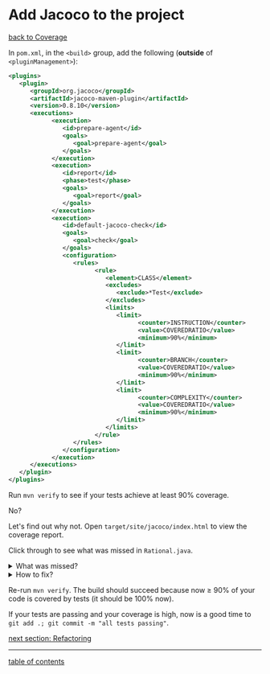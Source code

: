 # Add Jacoco to the project
[back to Coverage](coverage.md)

In `pom.xml`, in the `<build>` group, add the following (**outside** of `<pluginManagement>`):

```xml
<plugins>
   <plugin>
      <groupId>org.jacoco</groupId>
      <artifactId>jacoco-maven-plugin</artifactId>
      <version>0.8.10</version>
      <executions>
            <execution>
               <id>prepare-agent</id>
               <goals>
                  <goal>prepare-agent</goal>
               </goals>
            </execution>
            <execution>
               <id>report</id>
               <phase>test</phase>
               <goals>
                  <goal>report</goal>
               </goals>
            </execution>
            <execution>
               <id>default-jacoco-check</id>
               <goals>
                  <goal>check</goal>
               </goals>
               <configuration>
                  <rules>
                        <rule>
                           <element>CLASS</element>
                           <excludes>
                              <exclude>*Test</exclude>
                           </excludes>
                           <limits>
                              <limit>
                                    <counter>INSTRUCTION</counter>
                                    <value>COVEREDRATIO</value>
                                    <minimum>90%</minimum>
                              </limit>
                              <limit>
                                    <counter>BRANCH</counter>
                                    <value>COVEREDRATIO</value>
                                    <minimum>90%</minimum>
                              </limit>
                              <limit>
                                    <counter>COMPLEXITY</counter>
                                    <value>COVEREDRATIO</value>
                                    <minimum>90%</minimum>
                              </limit>
                           </limits>
                        </rule>
                  </rules>
               </configuration>
            </execution>
      </executions>
   </plugin>
</plugins>
```

Run `mvn verify` to see if your tests achieve at least 90% coverage.

No?

Let's find out why not.  Open `target/site/jacoco/index.html` to view the coverage report.

Click through to see what was missed in `Rational.java`.

<details>
   <summary>What was missed?</summary>

The `main` method.

</details>

<details>
   <summary>How to fix?</summary>

Delete it!

</details>

Re-run `mvn verify`.  The build should succeed because now &ge; 90% of your code is covered by tests (it should be 100% now).

If your tests are passing and your coverage is high, now is a good time to `git add .; git commit -m "all tests passing"`.

[next section: Refactoring](refactoring.md)

<hr>

[table of contents](toc.md)